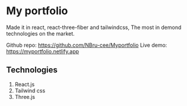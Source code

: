 # My  portfolio

Made it in react, react-three-fiber and tailwindcss, The most in demond technologies on the market.

Github repo: https://github.com/NBru-cee/Myportfolio
Live demo: https://myportfolio.netlify.app

## Technologies

1. React.js
2. Tailwind css
3. Three.js

